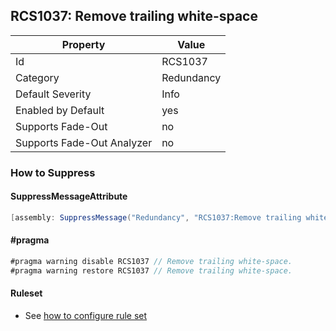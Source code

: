 ## RCS1037: Remove trailing white\-space

Property | Value
--- | --- 
Id | RCS1037
Category | Redundancy
Default Severity | Info
Enabled by Default | yes
Supports Fade-Out | no
Supports Fade-Out Analyzer | no

### How to Suppress

#### SuppressMessageAttribute

```csharp
[assembly: SuppressMessage("Redundancy", "RCS1037:Remove trailing white-space.", Justification = "<Pending>")]
```

#### \#pragma

```csharp
#pragma warning disable RCS1037 // Remove trailing white-space.
#pragma warning restore RCS1037 // Remove trailing white-space.
```

#### Ruleset

* See [how to configure rule set](../HowToConfigureAnalyzers.md)
